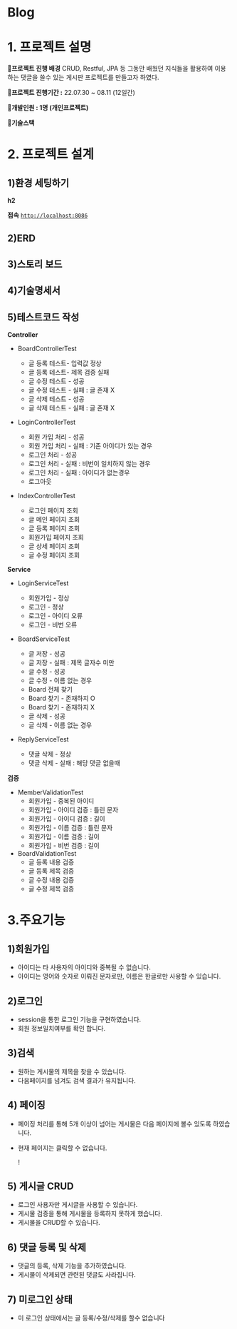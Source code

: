 # Blog
# 1. 프로젝트 설명

**📌프로젝트 진행 배경**
CRUD, Restful, JPA 등 그동안 배웠던 지식들을 활용하여 이용하는 댓글을 쓸수 있는 게시판 프로젝트를 만들고자 하였다.

**📌프로젝트 진행기간  :**  22.07.30 ~ 08.11 (12일간)

**📌개발인원 : 1명 (개인프로젝트)**

**📌기술스택**





# 2. 프로젝트 설계

## 1)환경 세팅하기

**h2**


**접속**           [`http://localhost:8086`](http://localhost:8086/)


## 2)ERD



## 3)스토리 보드


## 4)기술명세서



## 5)테스트코드 작성

**Controller**

- BoardControllerTest
    - 글 등록 테스트- 입력값 정상
    - 글 등록 테스트- 제목 검증 실패
    - 글 수정 테스트 - 성공
    - 글 수정 테스트 - 실패 : 글 존재 X
    - 글 삭제 테스트 - 성공
    - 글 삭제 테스트 - 실패 : 글 존재 X

- LoginControllerTest
    - 회원 가입 처리 - 성공
    - 회원 가입 처리 - 실패 : 기존 아이디가 있는 경우
    - 로그인 처리 - 성공
    - 로그인 처리 - 실패 : 비번이 일치하지 않는 경우
    - 로그인 처리 - 실패 : 아이디가 없는경우
    - 로그아웃
    
- IndexControllerTest
    - 로그인 페이지 조회
    - 글 메인 페이지 조회
    - 글 등록 페이지 조회
    - 회원가입 페이지 조회
    - 글 상세 페이지 조회
    - 글 수정 페이지 조회
    


**Service**

- LoginServiceTest
    - 회원가입 - 정상
    - 로그인 - 정상
    - 로그인 - 아이디 오류
    - 로그인 - 비번 오류
    
- BoardServiceTest
    - 글 저장 - 성공
    - 글 저장 - 실패 : 제목 글자수 미만
    - 글 수정 - 성공
    - 글 수정 - 이름 없는 경우
    - Board 전체 찾기
    - Board 찾기 - 존재하지 O
    - Board 찾기 - 존재하지 X
    - 글 삭제 - 성공
    - 글 삭제 - 이름 없는 경우
    
- ReplyServiceTest
    - 댓글 삭제 - 정상
    - 댓글 삭제 - 실패 : 해당 댓글 없을때


**검증**

- MemberValidationTest
    - 회원가입 - 중복된 아이디
    - 회원가입 - 아이디 검증 : 틀린 문자
    - 회원가입 - 아이디 검증 : 길이
    - 회원가입 - 이름 검증 : 틀린 문자
    - 회원가입 - 이름 검증 : 길이
    - 회원가입 - 비번 검증 : 길이
- BoardValidationTest
    - 글 등록 내용 검증
    - 글 등록 제목 검증
    - 글 수정 내용 검증
    - 글 수정 제목 검증
    

# 3.주요기능

## 1)회원가입

- 아이디는 타 사용자의 아이디와 중복될 수 없습니다.
- 아이디는 영어와 숫자로 이뤄진 문자로만, 이름은 한글로만 사용할 수 있습니다.


    

## 2)로그인

- session을 통한 로그인 기능을 구현하였습니다.
- 회원 정보일치여부를 확인 합니다.
    
 
    

## 3)검색

- 원하는 게시물의 제목을 찾을 수 있습니다.
- 다음페이지를 넘겨도 검색 결과가 유지됩니다.
    
    

## 4) 페이징

- 페이징 처리를 통해 5개 이상이 넘어는 게시물은 다음 페이지에 볼수 있도록 하였습니다.
- 현재 페이지는 클릭할 수 없습니다.
    
    !
    

## 5) 게시글 CRUD

- 로그인 사용자만 게시글을 사용할 수 있습니다.
- 게시물 검증을 통해 게시물을 등록하지 못하게 했습니다.
- 게시물을 CRUD할 수 있습니다.
    
    
    
    
    

## 6) 댓글 등록 및 삭제

- 댓글의 등록, 삭제 기능을 추가하였습니다.
- 게시물이 삭제되면 관련된 댓글도 사라집니다.
    
    

## 7) 미로그인 상태

- 미 로그인 상태에서는 글 등록/수정/삭제를 할수 없습니다
    
